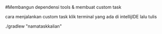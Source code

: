 #Membangun dependensi tools & membuat custom task

cara menjalankan custom task klik terminal yang ada di intellijIDE lalu tulis

./gradlew "namataskkalian"
